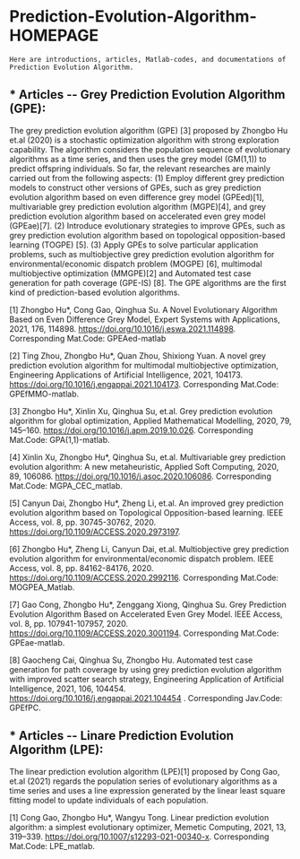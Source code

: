 # Prediction-Evolution-Algorithm-HOMEPAGE 

``Here are introductions, articles, Matlab-codes, and documentations of Prediction Evolution Algorithm.``

## * Articles -- Grey Prediction Evolution Algorithm (GPE):

The grey prediction evolution algorithm (GPE) [3] proposed by Zhongbo Hu et.al (2020) is a stochastic optimization algorithm with strong exploration capability. The algorithm considers the population sequence of evolutionary algorithms as a time series, and then uses the grey model (GM(1,1)) to predict offspring individuals. So far, the relevant researches are mainly carried out from the following aspects: (1) Employ different grey prediction models to construct other versions of GPEs, such as grey prediction evolution algorithm based on even difference grey model (GPEed)[1], multivariable grey prediction evolution algorithm (MGPE)[4], and grey prediction evolution algorithm based on accelerated even grey model (GPEae)[7]. (2) Introduce evolutionary strategies to improve GPEs, such as grey prediction evolution algorithm based on topological opposition-based learning (TOGPE) [5]. (3) Apply GPEs to solve particular application problems, such as multiobjective grey prediction evolution algorithm for environmental/economic dispatch problem (MOGPE) [6],  multimodal multiobjective optimization (MMGPE)[2] and Automated test case generation for path coverage (GPE-IS) [8]. The GPE algorithms are the first kind of prediction-based evolution algorithms.

[1]	Zhongbo Hu*, Cong Gao, Qinghua Su. A Novel Evolutionary Algorithm Based on Even Difference Grey Model, Expert Systems with Applications, 2021, 176, 114898.
https://doi.org/10.1016/j.eswa.2021.114898. Corresponding Mat.Code: GPEAed-matlab

[2] Ting Zhou, Zhongbo Hu*, Quan Zhou, Shixiong Yuan. A novel grey prediction evolution algorithm for multimodal multiobjective optimization, Engineering Applications of Artificial Intelligence, 2021, 104173. https://doi.org/10.1016/j.engappai.2021.104173. Corresponding Mat.Code: GPEfMMO-matlab.

[3] Zhongbo Hu*, Xinlin Xu, Qinghua Su, et.al. Grey prediction evolution algorithm for global optimization, Applied Mathematical Modelling, 2020, 79, 145–160. https://doi.org/10.1016/j.apm.2019.10.026. Corresponding Mat.Code: GPA(1,1)-matlab.

[4] Xinlin Xu, Zhongbo Hu*, Qinghua Su, et.al. Multivariable grey prediction evolution algorithm: A new metaheuristic, Applied Soft Computing, 2020, 89, 106086. https://doi.org/10.1016/j.asoc.2020.106086. Corresponding Mat.Code: MGPA_CEC_matlab.

[5] Canyun Dai, Zhongbo Hu*, Zheng Li, et.al. An improved grey prediction evolution algorithm based on Topological Opposition-based learning. IEEE Access, vol. 8, pp. 30745-30762, 2020. https://doi.org/10.1109/ACCESS.2020.2973197.

[6] Zhongbo Hu*, Zheng Li, Canyun Dai, et.al. Multiobjective grey prediction evolution algorithm for environmental/economic dispatch problem. IEEE Access, vol. 8, pp. 84162-84176, 2020. https://doi.org/10.1109/ACCESS.2020.2992116. Corresponding Mat.Code: MOGPEA_Matlab.

[7] Gao Cong, Zhongbo Hu*, Zenggang Xiong, Qinghua Su. Grey Prediction Evolution Algorithm Based on Accelerated Even Grey Model. IEEE Access, vol. 8, pp. 107941-107957, 2020.  https://doi.org/10.1109/ACCESS.2020.3001194. Corresponding Mat.Code: GPEae-matlab. 

[8] Gaocheng Cai, Qinghua Su, Zhongbo Hu. Automated test case generation for path coverage by using grey prediction evolution algorithm with improved scatter search strategy, Engineering Application of Artificial Intelligence, 2021, 106, 104454. https://doi.org/10.1016/j.engappai.2021.104454 . Corresponding Jav.Code: GPEfPC.

## * Articles -- Linare Prediction Evolution Algorithm (LPE):

The linear prediction evolution algorithm (LPE)[1] proposed by Cong Gao, et.al (2021) regards the population series of evolutionary algorithms as a time series and uses a line expression generated by the linear least square fitting model to update individuals of each population. 

[1] Cong Gao, Zhongbo Hu*, Wangyu Tong. Linear prediction evolution algorithm: a simplest evolutionary optimizer, Memetic Computing, 2021, 13, 319–339.
https://doi.org/10.1007/s12293-021-00340-x. Corresponding Mat.Code: LPE_matlab.
